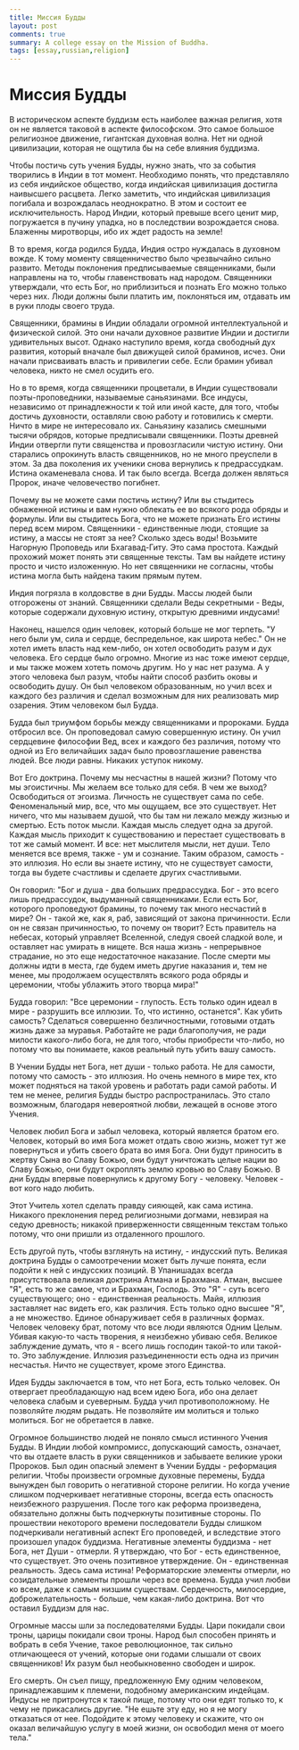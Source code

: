 ```yaml
---
title: Миссия Будды
layout: post
comments: true
summary: A college essay on the Mission of Buddha.
tags: [essay,russian,religion]
---
```


# Миссия Будды

В историческом аспекте буддизм есть наиболее важная религия, хотя он не является таковой в аспекте философском. Это самое большое религиозное движение, гигантская духовная волна. Нет ни одной цивилизации, которая не ощутила бы на себе влияния буддизма.

Чтобы постичь суть учения Будды, нужно знать, что за события творились в Индии в тот момент. Необходимо понять, что представляло из себя индийское общество, когда индийская цивилизация достигла наивысшего расцвета. Легко заметить, что индийская цивилизация погибала и возрождалась неоднократно. В этом и состоит ее исключительность. Народ Индии, который превыше всего ценит мир, погружается в пучину упадка, но в последствии возрождается снова. Блаженны миротворцы, ибо их ждет радость на земле!

В то время, когда родился Будда, Индия остро нуждалась в духовном вожде. К тому моменту священничество было чрезвычайно сильно развито. Методы поклонения предписываемые священниками, были направлены на то, чтобы главенствовать над народом. Священники утверждали, что есть Бог, но приблизиться и познать Его можно только через них. Люди должны были платить им, поклоняться им, отдавать им в руки плоды своего труда.

Священники, брамины в Индии обладали огромной интеллектуальной и физической силой. Это они начали духовное развитие Индии и достигли удивительных высот. Однако наступило время, когда свободный дух развития, который вначале был движущей силой браминов, исчез. Они начали присваивать власть и привилегии себе. Если брамин убивал человека, никто не смел осудить его.

Но в то время, когда священники процветали, в Индии существовали поэты-проповедники, называемые саньязинами. Все индусы, независимо от принадлежности к той или иной касте, для того, чтобы достичь духовности, оставляли свою работу и готовились к смерти. Ничто в мире не интересовало их. Саньязину казались смешными тысячи обрядов, которые предписывали священники. Поэты древней Индии отвергли пути священства и провозгласили чистую истину. Они старались опрокинуть власть священников, но не много  преуспели в этом. За два поколения их ученики снова вернулись к предрассудкам. Истина окаменевала снова. И так было всегда. Всегда должен являться Пророк, иначе человечество погибнет.

Почему вы не можете сами постичь истину? Или вы стыдитесь обнаженной истины и вам нужно облекать ее во всякого рода обряды и формулы. Или вы стыдитесь Бога, что не можете признать Его истины перед всем миром. Священники - единственные люди, стоящие за истину, а массы не стоят за нее? Сколько здесь воды! Возьмите Нагорную Проповедь или Бхагавад-Гиту. Это сама простота. Каждый прохожий может понять эти священные тексты. Там вы найдете истину просто и чисто изложенную. Но нет священники не согласны, чтобы истина могла быть найдена таким прямым путем.

Индия погрязла в колдовстве в дни Будды. Массы людей были отгорожены от знаний. Священники сделали Веды секретными - Веды, которые содержали духовную истину, открытую древними индусами! 

Наконец, нашелся один человек, который больше не мог терпеть. "У него были ум, сила и сердце, беспредельное, как широта небес." Он не хотел иметь власть над кем-либо, он хотел освободить разум и дух человека. Его сердце было огромно. Многие из нас тоже имеют сердце, и мы также можем хотеть помочь другим. Но у нас нет разума. А у этого человека был разум, чтобы найти способ разбить оковы и освободить душу. Он был человеком образованным, но учил всех и каждого без различия и сделал возможным для них реализовать мир озарения. Этим человеком был Будда.

Будда был триумфом борьбы между священниками и пророками. 	Будда отбросил все. Он проповедовал самую совершенную истину. Он учил сердцевине философии Вед, всех и каждого без различия, потому что одной из Его величайших задач было провозглашение равенства людей. Все люди равны. Никаких уступок никому.

Вот Его доктрина. Почему мы несчастны в нашей  жизни? Потому что мы эгоистичны. Мы желаем все только для себя. В чем же выход? Освободиться от эгоизма. Личность не существует сама по себе. Феноменальный мир, все, что мы ощущаем, все это существует. Нет ничего, что мы называем душой, что бы там ни лежало между жизнью и смертью. Есть поток мысли. Каждая мысль следует одна за другой. Каждая мысль приходит к существованию и перестает существовать в тот же самый момент. И все: нет мыслителя мысли, нет души. Тело меняется все время, также - ум и сознание. Таким образом, самость - это иллюзия. Но если вы знаете истину, что не существует самости, тогда вы будете счастливы и сделаете других счастливыми.

Он говорил: "Бог и душа - два больших предрассудка. Бог - это всего лишь предрассудок, выдуманный священниками. Если есть Бог, которого проповедуют брамины, то почему так много несчастий в мире? Он - такой же, как я, раб, зависящий от закона причинности. Если он не связан причинностью, то почему он творит? Есть правитель на небесах, который управляет Вселенной, следуя своей сладкой воле,  и оставляет нас умирать в нищете. Вся наша   жизнь - непрерывное страдание, но это еще недостаточное наказание. После смерти мы должны идти в места, где будем иметь другие наказания и, тем не менее, мы продолжаем осуществлять всякого рода обряды и церемонии, чтобы ублажить этого творца мира!"

Будда говорил: "Все церемонии - глупость. Есть только один идеал в мире - разрушить все иллюзии. То, что истинно, останется". Как убить самость? Сделаться совершенно безличностными, готовыми отдать жизнь даже  за муравья. Работайте не ради благополучия, не ради милости какого-либо бога, не для того, чтобы приобрести что-либо, но потому что вы понимаете, каков реальный путь убить вашу самость.

В Учении Будды нет Бога, нет души - только работа. Не  для самости, потому что самость - это иллюзия. Но очень немного в мире тех, кто может подняться на такой уровень и работать ради самой работы. И тем не менее, религия Будды быстро распространилась. Это стало возможным, благодаря невероятной любви, лежащей в основе этого Учения.

Человек любил Бога и забыл человека, который является братом его. Человек, который во имя Бога может отдать свою жизнь, может тут же повернуться и убить своего брата во имя Бога. Они будут приносить в   жертву Сына во Славу Божью, они будут уничтожать целые нации во Славу Божью, они будут окроплять землю кровью во Славу Божью. В дни Будды впервые повернулись к другому Богу - человеку. Человек - вот кого надо любить.

Этот Учитель хотел сделать правду сияющей, как сама истина. Никакого преклонения перед религиозными догмами, невзирая на седую древность; никакой приверженности священным текстам только потому, что они пришли из отдаленного прошлого.

Есть другой путь, чтобы взглянуть на истину, - индусский путь. Великая доктрина Будды о самоотречении может быть лучше понята, если подойти к ней с индусских позиций. В Упанишадах всегда присутствовала великая доктрина Атмана и Брахмана. Атман, высшее "Я", есть то  же самое, что и Брахман, Господь. Это "Я" -  суть всего существующего; оно - единственная реальность. Майя, иллюзия заставляет нас видеть его, как различия. Есть только одно высшее "Я", а не множество. Единое обнаруживает себя в различных формах. Человек человеку брат, потому что все люди являются Одним Целым. Убивая какую-то часть творения, я неизбежно убиваю себя. Великое заблуждение думать, что я - всего лишь господин такой-то или такой-то. Это заблуждение. Иллюзия разъединенности есть одна из причин несчастья. Ничто не существует, кроме этого Единства.

Идея Будды заключается в том, что нет Бога, есть только человек. Он отвергает преобладающую над всем идею Бога, ибо она делает человека слабым и суеверным. Будда учил противоположному. Не позволяйте людям рыдать. Не позволяйте им молиться и только молиться. Бог не обретается в лавке.

Огромное большинство людей не поняло смысл истинного Учения Будды. В Индии любой компромисс, допускающий самость, означает, что вы отдаете власть в руки священников и забываете великие уроки Пророков. Был один опасный элемент в Учении Будды - реформация религии. Чтобы произвести огромные духовные перемены, Будда вынужден был говорить о негативной стороне религии. Но когда  учение слишком подчеркивает негативные стороны, всегда есть опасность неизбежного разрушения. После того как реформа произведена, обязательно должны быть подчеркнуты позитивные стороны. По прошествии некоторого времени последователи Будды слишком подчеркивали негативный аспект Его проповедей, и вследствие этого произошел упадок буддизма. Негативные элементы буддизма - нет Бога, нет Души - отмерли. Я утверждаю, что Бог - есть единственное, что существует. Это очень позитивное утверждение. Он - единственная реальность. Здесь сама истина! Реформаторские элементы отмерли, но созидательные  элементы прошли через все времена. Будда учил любви ко всем, даже к самым низшим существам. Сердечность, милосердие, доброжелательность - больше, чем какая-либо доктрина. Вот что оставил Буддизм для нас.

Огромные массы шли за последователями Будды. Цари покидали свои троны, царицы покидали свои троны. Народ был способен принять и вобрать в себя Учение, такое революционное, так сильно отличающееся от учений, которые они годами слышали от своих священников! Их разум был необыкновенно свободен и широк.

Его смерть. Он съел пищу, предложенную Ему одним человеком, принадлежавшим к племени, подобному американским индейцам. Индусы не притронутся к такой пище, потому что они едят только то, к чему не прикасались другие. "Не ешьте эту еду, но я не могу отказаться от нее. Подойдите к этому человеку и скажите, что он оказал величайшую услугу в моей жизни, он освободил меня от моего тела."
